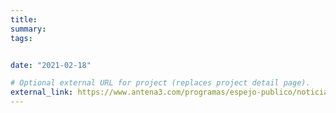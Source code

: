 ```yaml
---
title: 
summary: 
tags:


date: "2021-02-18"

# Optional external URL for project (replaces project detail page).
external_link: https://www.antena3.com/programas/espejo-publico/noticias/incendios-espana-estamos-viendo-trailer-mundo-que-vamos-dejar-nuestros-hijos_2022072162d919a86e10ad0001605db0.html
---
```


